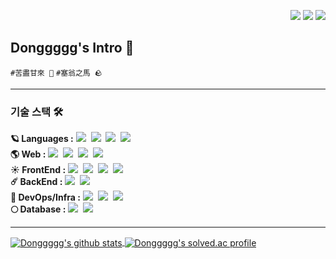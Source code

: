 <p align="right">
  <img src=https://hits.seeyoufarm.com/api/count/incr/badge.svg?url=https%3A%2F%2Fgithub.com%2FDonggggg&count_bg=%2340CBE3&title_bg=%23A8A2A2&icon=&icon_color=%23E7E7E7&title=visitors&edge_flat=false/>
  <a href="mailto:ptsaturn68@gmail.com"><img src="https://img.shields.io/badge/Gmail-d14836?style=flat-square&logo=Gmail&logoColor=white&link=ptsaturn68@gmail.com"/></a>
  <a href="https://www.instagram.com/d0nggggg/"><img src="https://img.shields.io/badge/Instagram-E4405F?style=flat-square&logo=Instagram&logoColor=white&link=https://www.instagram.com/d0nggggg/"/></a>
</p>

## Donggggg's Intro 👋
 
`#苦盡甘來 💪` `#塞翁之馬 🪨`

---

 ### 기술 스택 🛠 

<p align="left">
  <strong>🪐 Languages :</strong>
  <img src="https://img.shields.io/badge/C-A8B9CC?style=flat-square&logo=C&logoColor=white"/></a>&nbsp 
  <img src="https://img.shields.io/badge/C++-00599C?style=flat-square&logo=C%2B%2B&logoColor=white"/></a>&nbsp 
  <img src="https://img.shields.io/badge/Javascript-ffb13b?style=flat-square&logo=javascript&logoColor=white"/></a>&nbsp 
  <img src="https://img.shields.io/badge/Typescript-3178c6?style=flat-square&logo=Typescript&logoColor=white"/></a>&nbsp 
  <br>
  <strong>🌎 Web :</strong>
  <img src="https://img.shields.io/badge/HTML5-E34F26?style=flat-square&logo=HTML5&logoColor=white"/></a>&nbsp 
  <img src="https://img.shields.io/badge/CSS3-1572B6?style=flat-square&logo=CSS3&logoColor=white"/></a>&nbsp 
  <img src="https://img.shields.io/badge/Node.js-339933?style=flat-square&logo=Node.js&logoColor=white"/></a>&nbsp 
  <img src="https://img.shields.io/badge/Jest-C21325?style=flat-square&logo=Jest&logoColor=white"/></a>&nbsp 
  <br>
  <strong>☀️ FrontEnd :</strong>
   <img src="https://img.shields.io/badge/React-61DAFB?style=flat-square&logo=React&logoColor=white"/></a>&nbsp 
  <img src="https://img.shields.io/badge/Redux-764ABC?style=flat-square&logo=Redux&logoColor=white"/>&nbsp
  <img src="https://img.shields.io/badge/styled components-DB7093?style=flat-square&logo=styled-components&logoColor=white"/>&nbsp
  <img src="https://img.shields.io/badge/Cypress-17202C?style=flat-square&logo=Cypress&logoColor=white"/></a>&nbsp
  <br>
  <strong>☄️ BackEnd :</strong>
  <img src="https://img.shields.io/badge/Express-000000?style=flat-square&logo=Express&logoColor=white"/></a>&nbsp 
  <img src="https://img.shields.io/badge/NginX-009639?style=flat-square&logo=nginx&logoColor=white"/>&nbsp 
  <br>
  <strong>💫 DevOps/Infra :</strong>
  <img src="https://img.shields.io/badge/Amazon AWS-232F3E?style=flat-square&logo=Amazon-AWS&logoColor=white"/>&nbsp 
  <img src="https://img.shields.io/badge/Github Actions-2088FF?style=flat-square&logo=Github-Actions&logoColor=white"/></a>&nbsp 
  <img src="https://img.shields.io/badge/Docker-2496ED?style=flat-square&logo=Docker&logoColor=white"/>&nbsp 
  <br>
  <strong>🌕 Database :</strong>
  <img src="https://img.shields.io/badge/Mysql-E6B91E?style=flat-square&logo=MySql&logoColor=white"/></a>&nbsp 
  <img src="https://img.shields.io/badge/MongoDB-47A248?style=flat-square&logo=MongoDB&logoColor=white"/></a>&nbsp
</p>
  
---

<a href="https://github.com/anuraghazra/github-readme-stats">
  <img align="center" src="https://github-readme-stats.vercel.app/api?username=Donggggg&theme=tokyonight" alt="Donggggg's github stats"/>
</a>
<a href="https://solved.ac/ptsaturn68/">
  <img align="center" src="http://mazassumnida.wtf/api/v2/generate_badge?boj=ptsaturn68" alt="Donggggg's solved.ac profile"/>
</a>

